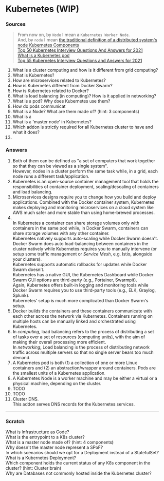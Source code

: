 # Kubernetes (WIP)

### Sources
> From now on, by `Node` I mean a `Kubernetes Worker Node`.<br/>And, by `node` I mean [the traditional definition of a distributed system's node](https://www.techopedia.com/definition/5307/node#techopedia-explains-node)
[Kubernetes Components](https://kubernetes.io/docs/concepts/overview/components/)<br/>
[Top 50 Kubernetes Interview Questions And Answers for 2021](https://www.edureka.co/blog/interview-questions/kubernetes-interview-questions/)<br/>
[What is a Kubernetes pod](https://www.redhat.com/en/topics/containers/what-is-kubernetes-pod)<br/>
[Top 55 Kubernetes Interview Questions and Answers for 2021](https://www.guru99.com/kubernetes-interview-questions-answers.html)<br/>

1. What is a cluster computing and how is it different from grid computing?
1. What is Kubernetes?
1. How are microservices related to Kubernetes?
1. How is Kubernetes different from Docker Swarm?
1. How is Kubernetes related to Docker?
1. What is load balancing (in computing)? How is it applied in networking?
1. What is a pod? Why does Kubernetes use them?
1. How do pods communicat
1. What is a Node? What are them made of? (hint: 3 components)
1. What is a 
1. What is a 'master node' in Kubernetes?
1. Which addon is strictly required for all Kubernetes cluster to have and what it does?
101. 



### Answers
1. Both of them can be defined as "a set of computers that work together so that they can be viewed as a single system".<br/>However, nodes in a cluster perform the same task while, in a grid, each node runs a different task/application.
1. Kubernetes is an open-source container management tool that holds the responsibilities of container deployment, scaling/descaling of containers and load balancing.
1. Microservices designs require you to change how you build and deploy applications. Combined with the Docker container system, Kubernetes makes deploying and monitoring microservices on a cloud system like AWS much safer and more stable than using home-brewed processes.
1. <br/>In Kubernetes a container can share storage volumes only with containers in the same pod while, in Docker Swarm, containers can share storage volumes with any other container.<br/>Kubernetes natively supports auto-scaling while Docker Swarm doesn't.<br/>Docker Swarm does auto load-balancing between containers in the cluster natively while Kubernetes requires you to manually intervene (or setup some traffic management or *Service Mesh*, e.g. Istio, alongside your clusters).<br/>Kubernetes supports automatic rollbacks for updates while Docker Swarm doesn't.<br/>Kubernetes has a native GUI, the Kubernetes Dashboard while Docker Swarm GUI options are third-party (e.g., Portainer, Swarmpit).<br/>Again, Kubernetes offers built-in logging and monitoring tools while Docker Swarm requires you to use third-party tools (e.g., ELK, Graylog, Splunk).<br/>Kubernetes' setup is much more complicated than Docker Swarm's setup.
1. Docker builds the containers and these containers communicate with each other across the network via Kubernetes. Containers running on multiple hosts can be manually linked and orchestrated using Kubernetes.
1. In *computing*, load balancing refers to the process of distributing a set of tasks over a set of resources (computing units), with the aim of making their overall processing more efficient.<br/>In *networking*, Load balancing is the process of distributing network traffic across multiple servers so that no single server bears too much demand.
1. A Kubernetes pod is both (1) a collection of one or more Linux containers and (2) an abstraction/wrapper around containers. Pods are the smallest units of a Kubernetes application.<br/>
1. A Kubernetes Node is a worker machine and may be either a virtual or a physical machine, depending on the cluster.
1. TODO
1. TODO
1. Cluster DNS.<br/>This addon serves DNS records for the Kubernetes services.

---


### Scratch
What is Infrastructure as Code?<br/>
What is the entrypoint to a K8s cluster?<br/>
What is a master node made of? (hint: 4 components)<br/>
Why doesn't the master node represent a SPoF?<br/>
In which scenarios should we opt for a Deployment instead of a StatefulSet?<br/>
What is a Kubernetes Deployment?<br/>
Which component holds the current status of any K8s component in the cluster? (hint: Cluster brain)<br/>
Why are Databases not commonly hosted inside the Kubernetes cluster?<br/>

